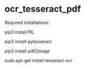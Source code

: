 # ocr_tesseract_pdf



Required Installations:

pip3 install PIL

pip3 install pytesseract

pip3 install pdf2image

sudo apt-get install tesseract-ocr


